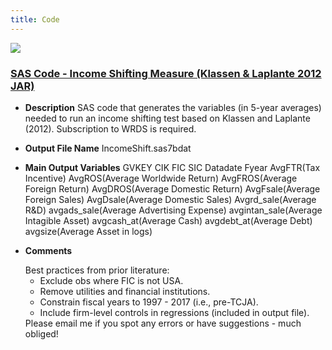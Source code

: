 ```yaml
---
title: Code
---
```

![](./img/code.png)
### [SAS Code - Income Shifting Measure (Klassen & Laplante 2012 JAR)](https://www.dropbox.com/scl/fi/qb0cocq8emmydg6echp0p/Income-Shifting-Measure.sas?rlkey=n12v9m7u6nntu6c14tm8y2bv2&st=6s74oleg&dl=1)

- **Description** 
SAS code that generates the variables (in 5-year averages) needed to run an income shifting test based on Klassen and Laplante (2012). Subscription to WRDS is required.
- **Output File Name** 
IncomeShift.sas7bdat
- **Main Output Variables** 
GVKEY CIK FIC SIC Datadate Fyear AvgFTR(Tax Incentive) AvgROS(Average Worldwide Return) AvgFROS(Average Foreign Return) AvgDROS(Average Domestic Return) AvgFsale(Average Foreign Sales) AvgDsale(Average Domestic Sales) Avgrd_sale(Average R&D) avgads_sale(Average Advertising Expense) avgintan_sale(Average Intagible Asset) avgcash_at(Average Cash) avgdebt_at(Average Debt) avgsize(Average Asset in logs)
- **Comments**
    <div class="no-margin">Best practices from prior literature:</div>

    - Exclude obs where FIC is not USA.
    - Remove utilities and financial institutions.
    - Constrain fiscal years to 1997 - 2017 (i.e., pre-TCJA).
    - Include firm-level controls in regressions (included in output file).
    
    <div class="no-margin">Please email me if you spot any errors or have suggestions - much obliged!</div>
    